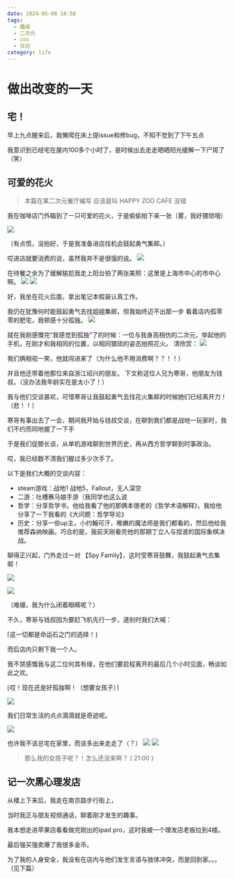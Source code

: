 ```yaml
---
date: 2024-05-08 18:58
tags:
  - 趣闻
  - 二次元
  - cos
  - 日记
category: life
---
```

# 做出改变的一天

## 宅！
早上九点醒来后，我懒爬在床上提issue和修bug，不知不觉到了下午五点

我意识到已经宅在屋内100多个小时了，是时候出去走走晒晒阳光缓解一下尸斑了（笑）

## 可爱的花火

> 本篇在某二次元餐厅编写
> 应该是叫 HAPPY ZOO CAFE 没错

我在咖啡店门外瞄到了一只可爱的花火，于是偷偷拍下来一张（雾，我好猥琐哦）

![](../assets/blogs/diary/5-08/coser_1.jpg)

（有点慌，没拍好，于是我准备进店找机会鼓起勇气集邮。）

哎进店就要消费的说，虽然我并不是很饿的说。
![](../assets/blogs/diary/5-08/fee.jpg)

在待餐之余为了缓解尴尬我走上阳台拍了两张美照：这里是上海市中心的市中心啊。
![](../assets/blogs/diary/5-08/view_1.jpg)
![](../assets/blogs/diary/5-08/view_2.jpg)

好，我坐在花火后面，拿出笔记本假装认真工作。

我仍在犹豫何时能鼓起勇气去找姐姐集邮，但我始终迈不出那一步
看着店内孤零零的肥宅，我顿感十分孤独。
![](../assets/blogs/diary/5-08/alone.jpg)


就在我刚感慨完“我感觉到孤独”了的时候：一位与我身高相仿的二次元，举起他的手机，在刚才和我相同的位置，以相同猥琐的姿态拍照花火。
清欣赏：
![](../assets/blogs/diary/5-08/coser_2.jpg)

我们俩相视一笑，他就闯进来了（为什么他不用消费啊？？！！）

并且他还带着他那位来自浙江绍兴的朋友。
下文称这位人兄为寒哥，他朋友为钱叔。（没办法我年龄实在是太小了！）

我与他们交谈甚欢，可惜寒哥让我鼓起勇气去找花火集邮的时候她们已经离开力！（悲！！）

寒哥有事出去了一会，期间我开始与钱叔交谈，在聊到我们都是战地一玩家时，我们不约而同地握了一下手

于是我们促膝长谈，从单机游戏聊到世界历史，再从西方哲学聊到时事政治。

哎，我已经数不清我们握过多少次手了。

以下是我们大概的交谈内容：
- steam游戏：战地1 战地5，Fallout，无人深空
- 二游：吐槽赛马娘手游（我同学也这么说
- 哲学：分享哲学书，他给我看了他的那俩本很老的《哲学术语解释》，我给他分享了一下我看的《大问题：哲学导论》
- 历史：分享一些up主，小约翰可汗，稚嫩的魔法师是我们都看的，然后他给我推荐森纳映画，巧合的是，我前天刚看完他的那期丁立人与捏波的国际象棋决战。

聊得正兴起，门外走过一对 【Spy Family】，这时受寒哥鼓舞，我鼓起勇气去集邮！

![](../assets/blogs/diary/5-08/cos_1.jpg)

![](../assets/blogs/diary/5-08/cos_2.jpg)

（难绷，我为什么闭着眼睛呢？）

不久，寒哥与钱叔因为要赶飞机先行一步，道别时我们大喊：

⌈这一切都是命运石之门的选择！⌋

而后店内只剩下我一个人。

我不禁感慨我与这二位何其有缘，在他们要启程离开的最后几个小时见面，畅谈如此之欢。

⌊哎！现在还是好孤独啊！（想要女孩子）⌉

![](../assets/blogs/diary/5-08/where_is_the_girl_1.jpg)

我们日常生活的点点滴滴就是奇迹呢。

![](../assets/blogs/diary/5-08/where_is_the_girl_1_1.jpg)

也许我不该总宅在家里，而该多出来走走了（？）
![](../assets/blogs/diary/5-08/where_is_the_girl_2.jpg)
![](../assets/blogs/diary/5-08/where_is_the_girl_3.jpg)

> 那么我的女孩子呢？！怎么还没来啊？ ( 21:00 )


## 记一次黑心理发店

从楼上下来后，我走在南京路步行街上，

当时我正与朋友视频通话，聊着刚才发生的趣事。

我本想走进苹果店看看做完刚出的ipad pro，这时我被一个理发店老板拉到4楼。

最后强买强卖爆了我很多金币。

为了我的人身安全，我没有在店内与他们发生言语与肢体冲突，而是回到家。。。（见下篇）

